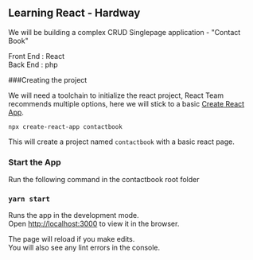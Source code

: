## Learning React - Hardway
We will be building a complex CRUD Singlepage application - "Contact Book"

Front End : React<br>
Back End : php

###Creating the project

We will need a toolchain to initialize the react project, React Team recommends multiple options, here we will stick to a basic [Create React App](https://github.com/facebook/create-react-app).

`npx create-react-app contactbook`

This will create a project named `contactbook` with a basic react page.

### Start the App

Run the following command in the contactbook root folder
### `yarn start`

Runs the app in the development mode.<br />
Open [http://localhost:3000](http://localhost:3000) to view it in the browser.

The page will reload if you make edits.<br />
You will also see any lint errors in the console.

